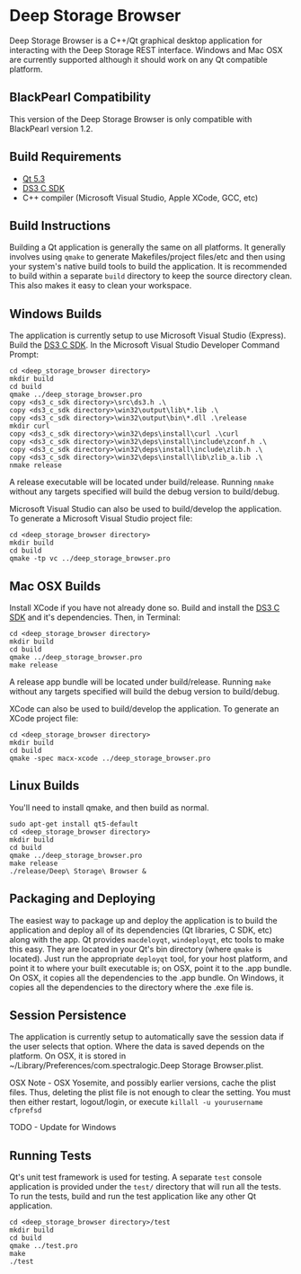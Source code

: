 Deep Storage Browser
====================

Deep Storage Browser is a C++/Qt graphical desktop application for interacting
with the Deep Storage REST interface.  Windows and Mac OSX are currently
supported although it should work on any Qt compatible platform.

BlackPearl Compatibility
------------------------

This version of the Deep Storage Browser is only compatible with BlackPearl
version 1.2.

Build Requirements
------------------

* [Qt 5.3](http://qt-project.org)
* [DS3 C SDK](https://github.com/SpectraLogic/ds3_c_sdk)
* C++ compiler (Microsoft Visual Studio, Apple XCode, GCC, etc)

Build Instructions
------------------

Building a Qt application is generally the same on all platforms.  It generally
involves using `qmake` to generate Makefiles/project files/etc and then
using your system's native build tools to build the application.  It is
recommended to build within a separate `build` directory to keep the source
directory clean.  This also makes it easy to clean your workspace.

Windows Builds
--------------

The application is currently setup to use Microsoft Visual Studio (Express).
Build the [DS3 C SDK](https://github.com/SpectraLogic/ds3_c_sdk).
In the Microsoft Visual Studio Developer Command Prompt:

    cd <deep_storage_browser directory>
    mkdir build 
    cd build
    qmake ../deep_storage_browser.pro
    copy <ds3_c_sdk directory>\src\ds3.h .\
    copy <ds3_c_sdk directory>\win32\output\lib\*.lib .\
    copy <ds3_c_sdk directory>\win32\output\bin\*.dll .\release
    mkdir curl
    copy <ds3_c_sdk directory>\win32\deps\install\curl .\curl
    copy <ds3_c_sdk directory>\win32\deps\install\include\zconf.h .\
    copy <ds3_c_sdk directory>\win32\deps\install\include\zlib.h .\
    copy <ds3_c_sdk directory>\win32\deps\install\lib\zlib_a.lib .\
    nmake release

A release executable will be located under build/release.  Running `nmake`
without any targets specified will build the debug version to build/debug.

Microsoft Visual Studio can also be used to build/develop the application.
To generate a Microsoft Visual Studio project file:

    cd <deep_storage_browser directory>
    mkdir build
    cd build
    qmake -tp vc ../deep_storage_browser.pro

Mac OSX Builds
--------------

Install XCode if you have not already done so.  Build and install the
[DS3 C SDK](https://github.com/SpectraLogic/ds3_c_sdk) and it's dependencies.
Then, in Terminal:

    cd <deep_storage_browser directory>
    mkdir build
    cd build
    qmake ../deep_storage_browser.pro
    make release

A release app bundle will be located under build/release.  Running `make`
without any targets specified will build the debug version to build/debug.

XCode can also be used to build/develop the application.  To generate an
XCode project file:

    cd <deep_storage_browser directory>
    mkdir build
    cd build
    qmake -spec macx-xcode ../deep_storage_browser.pro

Linux Builds
--------------
You'll need to install qmake, and then build as normal.
    
    sudo apt-get install qt5-default
    cd <deep_storage_browser directory>
    mkdir build
    cd build
    qmake ../deep_storage_browser.pro
    make release
    ./release/Deep\ Storage\ Browser &
    
    
Packaging and Deploying
-----------------------

The easiest way to package up and deploy the application is to build the
application and deploy all of its dependencies (Qt libraries, C SDK, etc) along
with the app.  Qt provides `macdeloyqt`, `windeployqt`, etc tools to make this
easy.  They are located in your Qt's bin directory (where `qmake` is located).
Just run the appropriate `deployqt` tool, for your host platform, and point it
to where your built executable is; on OSX, point it to the .app bundle.
On OSX, it copies all the dependencies to the .app bundle.  On Windows, it
copies all the dependencies to the directory where the .exe file is.

Session Persistence
-------------------

The application is currently setup to automatically save the session data
if the user selects that option.  Where the data is saved depends on the
platform.  On OSX, it is stored in
~/Library/Preferences/com.spectralogic.Deep Storage Browser.plist.

OSX Note - OSX Yosemite, and possibly earlier versions, cache the plist files.
Thus, deleting the plist file is not enough to clear the setting.  You must
then either restart, logout/login, or execute `killall -u yourusername cfprefsd`

TODO - Update for Windows

Running Tests
-------------

Qt's unit test framework is used for testing.  A separate `test` console
application is provided under the `test/` directory that will run all the
tests.  To run the tests, build and run the test application like any
other Qt application.

    cd <deep_storage_browser directory>/test
    mkdir build
    cd build
    qmake ../test.pro
    make
    ./test
